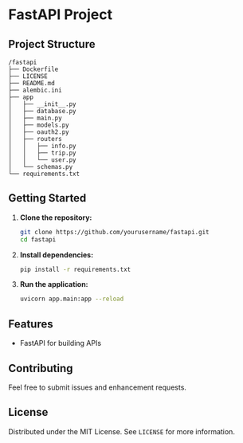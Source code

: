 #  FastAPI Project

## Project Structure

```
/fastapi
├── Dockerfile
├── LICENSE
├── README.md
├── alembic.ini
├── app
│   ├── __init__.py
│   ├── database.py
│   ├── main.py
│   ├── models.py
│   ├── oauth2.py
│   ├── routers
│   │   ├── info.py
│   │   ├── trip.py
│   │   └── user.py
│   └── schemas.py
└── requirements.txt
```

## Getting Started

1. **Clone the repository:**
    ```sh
    git clone https://github.com/yourusername/fastapi.git
    cd fastapi
    ```

2. **Install dependencies:**
    ```sh
    pip install -r requirements.txt
    ```

3. **Run the application:**
    ```sh
    uvicorn app.main:app --reload
    ```

## Features

- FastAPI for building APIs

## Contributing

Feel free to submit issues and enhancement requests.

## License

Distributed under the MIT License. See `LICENSE` for more information.
